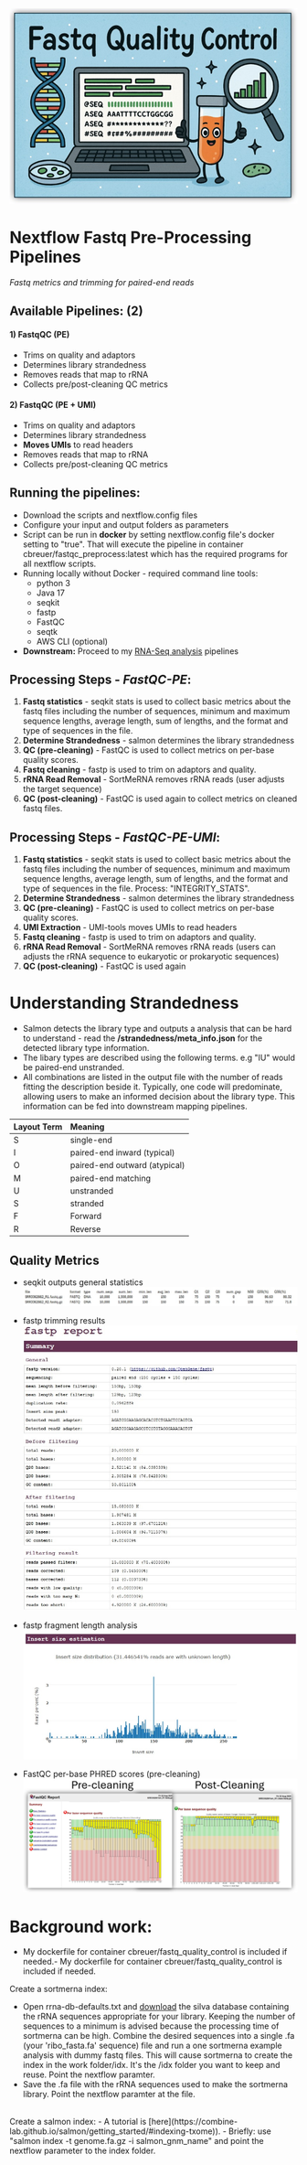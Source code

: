 ![Banner](./pix/banner.jpg)
# Nextflow Fastq Pre-Processing Pipelines
<i> Fastq metrics and trimming for paired-end reads</i>

## Available Pipelines: (2)

#### 1) FastqQC (PE)
- Trims on quality and adaptors
- Determines library strandedness
- Removes reads that map to rRNA
- Collects pre/post-cleaning QC metrics

#### 2) FastqQC (PE + UMI)
- Trims on quality and adaptors
- Determines library strandedness
- <b>Moves UMIs</b> to read headers
- Removes reads that map to rRNA
- Collects pre/post-cleaning QC metrics

## Running the pipelines:
- Download the scripts and nextflow.config files
- Configure your input and output folders as parameters
- Script can be run in <b>docker</b> by setting nextflow.config file's docker setting to "true". That will execute the pipeline in container cbreuer/fastqc_preprocess:latest which has the required programs for all nextflow scripts.
- Running locally without Docker - required command line tools:
	- python 3
	- Java 17
	- seqkit
	- fastp
	- FastQC
	- seqtk
	- AWS CLI (optional)
- <b>Downstream:</b> Proceed to my [RNA-Seq analysis](https://github.com/The1stMartian/Nextflow-RNA-Seq) pipelines

## Processing Steps - <i>FastQC-PE</i>:
1. <b>Fastq statistics</b> - seqkit stats is used to collect basic metrics about the fastq files including the number of sequences, minimum and maximum sequence lengths, average length, sum of lengths, and the format and type of sequences in the file. 
2. <b>Determine Strandedness</b> - salmon determines the library strandedness 
3. <b>QC (pre-cleaning)</b> - FastQC is used to collect metrics on per-base quality scores. 
4. <b>Fastq cleaning</b> - fastp is used to trim on adaptors and quality. 
5. <b>rRNA Read Removal</b> - SortMeRNA removes rRNA reads (user adjusts the target sequence)
6. <b>QC (post-cleaning)</b> - FastQC is used again to collect metrics on cleaned fastq files. 

## Processing Steps - <i>FastQC-PE-UMI</i>:
1. <b>Fastq statistics</b> - seqkit stats is used to collect basic metrics about the fastq files including the number of sequences, minimum and maximum sequence lengths, average length, sum of lengths, and the format and type of sequences in the file. 
Process: "INTEGRITY_STATS".<br>
2. <b>Determine Strandedness</b> - salmon determines the library strandedness 
3. <b>QC (pre-cleaning)</b> - FastQC is used to collect metrics on per-base quality scores. 
4. <b>UMI Extraction</b> - UMI-tools moves UMIs to read headers 
5. <b>Fastq cleaning</b> - fastp is used to trim on adaptors and quality. 
6. <b>rRNA Read Removal</b> - SortMeRNA removes rRNA reads (users can adjusts the rRNA sequence to eukaryotic or prokaryotic sequences)
7. <b>QC (post-cleaning)</b> - FastQC is used again

# Understanding Strandedness
- Salmon detects the library type and outputs a analysis that can be hard to understand - read the <b>/strandedness/meta_info.json</b> for the detected library type information. <br>
- The libary types are described using the following terms. e.g "IU" would be paired-end unstranded.
- All combinations are listed in the output file with the number of reads fitting the description beside it. Typically, one code will predominate, allowing users to make an informed decision about the library type. This information can be fed into downstream mapping pipelines.

|Layout Term|Meaning|
|:-----|:----|
|S|single-end| 
|I|paired-end inward (typical)|
|O|paired-end outward (atypical)|
|M|paired-end matching|
|U|unstranded|
|S |stranded|
|F|Forward|
|R|Reverse|

## Quality Metrics
- seqkit outputs general statistics
 ![seqkit](./pix/stats.jpg)

 - fastp trimming results
 ![fastqp](./pix/fastp.jpg)

 - fastp fragment length analysis
 ![fastp fragment analysis](./pix/fastpFrag.jpg)

- FastQC per-base PHRED scores (pre-cleaning)
![fastqc phred pre](./pix/quality.png)


# Background work:
- My dockerfile for container cbreuer/fastq_quality_control is included if needed.- My dockerfile for container cbreuer/fastq_quality_control is included if needed.<br>

Create a sortmerna index:
- Open rrna-db-defaults.txt and [download](https://www.arb-silva.de/download/arb-files/) the silva database containing the rRNA sequences appropriate for your library. Keeping the number of sequences to a minimum is advised because the processing time of sortmerna can be high. Combine the desired sequences into a single .fa (your 'ribo_fasta.fa' sequence) file and run a one sortmerna example analysis with dummy fastq files. This will cause sortmerna to create the index in the work folder/idx. It's the /idx folder you want to keep and reuse. Point the nextflow paramter.
- Save the .fa file with the rRNA sequences used to make the sortmerna library. Point the nextflow paramter at the file.<br>
<br>
Create a salmon index:
- A tutorial is [here](https://combine-lab.github.io/salmon/getting_started/#indexing-txome)). 
- Briefly: use "salmon index -t genome.fa.gz -i salmon_gnm_name" and point the nextflow parameter to the index folder.